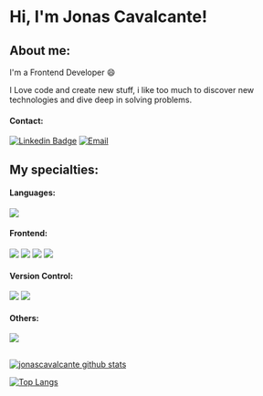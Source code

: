 
# Hi, I'm Jonas Cavalcante!

## About me:

I'm a Frontend Developer :smile:

I Love code and create new stuff, i like too much to discover new technologies and dive deep in solving problems.

#### Contact:
[![Linkedin Badge](https://img.shields.io/badge/linkedin-%230077B5.svg?&style=for-the-badge&logo=linkedin&logoColor=white&link=https://www.linkedin.com/in/jonascavalcante)](https://www.linkedin.com/in/jonascavalcante)
[![Email](https://img.shields.io/badge/Gmail-D14836?style=for-the-badge&logo=gmail&logoColor=white&link=mailto:jonascavalcantejc@gmail.com)](mailto:jonascavalcantejc@gmail.com)


## My specialties:

#### Languages:
<img src="https://img.shields.io/badge/JavaScript-F7DF1E?style=for-the-badge&logo=javascript&logoColor=black"/>

#### Frontend: 
<img src="https://img.shields.io/badge/React-20232A?style=for-the-badge&logo=react&logoColor=61DAFB"/> <img src="https://img.shields.io/badge/HTML5-E34F26?style=for-the-badge&logo=html5&logoColor=white"/> <img src="https://img.shields.io/badge/CSS3-1572B6?style=for-the-badge&logo=css3&logoColor=white"/> <img src="https://img.shields.io/badge/Sass-CC6699?style=for-the-badge&logo=sass&logoColor=white"/>

#### Version Control:
<img src="https://img.shields.io/badge/Git-F05032?style=for-the-badge&logo=git&logoColor=white"/> <img src="https://img.shields.io/badge/github%20-%23121011.svg?&style=for-the-badge&logo=github&logoColor=white"/>

#### Others:
<img src="https://img.shields.io/badge/Figma-F24E1E?style=for-the-badge&logo=figma&logoColor=white"/>

##
[![jonascavalcante github stats](https://github-readme-stats.vercel.app/api?username=jonascavalcante&show_icons=true&theme=react)](https://github.com/jonascavalcante)

[![Top Langs](https://github-readme-stats.vercel.app/api/top-langs/?username=jonascavalcante&layout=compact&title_color=fff&text_color=f8f8f2&hide=java&bg_color=171c24)](https://github.com/jonascavalcante)
